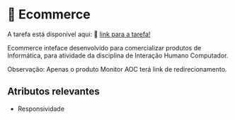 # 🛒 Ecommerce
 
A tarefa está disponível aqui: 🔗 [link para a tarefa!](https://rauldoss.github.io/ecommerce/)

Ecommerce inteface desenvolvido para comercializar produtos de Informática, para atividade da disciplina de Interação Humano Computador.

Observação: Apenas o produto Monitor AOC terá link de redirecionamento.

## Atributos relevantes

- Responsividade